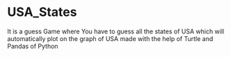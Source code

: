 # USA_States
It is a guess Game where You have to guess all the states of USA which will automatically plot on the graph of USA
made with the help of Turtle and Pandas of Python
